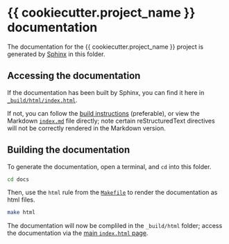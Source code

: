 # {{ cookiecutter.project_name }} documentation

The documentation for the {{ cookiecutter.project_name }} project 
is generated by [Sphinx](https://www.sphinx-doc.org/en/master/) in this folder.


## Accessing the documentation

If the documentation has been built by Sphinx, you can find it here in 
[`_build/html/index.html`](./_build/html/index.html).

If not, you can follow the [build instructions](#building-the-documentation) (preferable), or view the Markdown 
[`index.md`](index.md) file directly; note certain reStructuredText directives will not be correctly rendered in the 
Markdown version.

## Building the documentation

To generate the documentation, open a terminal, and `cd` into this folder.

```bash
cd docs
```

Then, use the `html` rule from the [`Makefile`](Makefile) to render the documentation as html files.

```bash
make html
```

The documentation will now be compliled in the `_build/html` folder; access the documentation via the 
[main `index.html` page](./_build/html/index.html).
